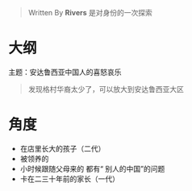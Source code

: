 


> Written By **Rivers**
> 是对身份的一次探索
# 大纲
主题：安达鲁西亚中国人的喜怒哀乐

>发现格村华裔太少了，可以放大到安达鲁西亚大区

# 角度
- 在店里长大的孩子（二代）
- 被领养的
- 小时候跟随父母来的
    都有“ 别人的中国”的问题
- 卡在二三十年前的家长（一代）



<!--stackedit_data:
eyJoaXN0b3J5IjpbNDIwNTg1ODc4LDg5NTk0NTIyM119
-->